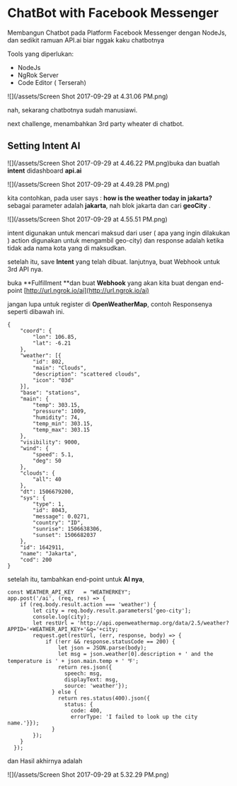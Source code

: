 # ChatBot with Facebook Messenger

Membangun Chatbot pada Platform Facebook Messenger dengan NodeJs, dan sedikit ramuan API.ai biar nggak kaku chatbotnya

Tools yang diperlukan:

* NodeJs
* NgRok Server
* Code Editor \( Terserah\)

![](/assets/Screen Shot 2017-09-29 at 4.31.06 PM.png)

nah, sekarang chatbotnya sudah manusiawi.

next challenge, menambahkan 3rd party wheater di chatbot.

## Setting Intent AI

![](/assets/Screen Shot 2017-09-29 at 4.46.22 PM.png)buka dan buatlah **intent** didashboard **api.ai**

![](/assets/Screen Shot 2017-09-29 at 4.49.28 PM.png)

kita contohkan, pada user says : **how is the weather today in jakarta?** sebagai parameter adalah **jakarta**, nah blok jakarta dan cari **geoCity** .

![](/assets/Screen Shot 2017-09-29 at 4.55.51 PM.png)

intent digunakan untuk mencari maksud dari user \( apa yang ingin dilakukan \) action digunakan untuk mengambil geo-city\) dan response adalah ketika tidak ada nama kota yang di maksudkan.

setelah itu, save **Intent** yang telah dibuat. lanjutnya, buat Webhook untuk 3rd API nya.

buka **Fulfillment **dan buat **Webhook** yang akan kita buat dengan end-point [http://url.ngrok.io/ai](http://url.ngrok.io/ai)

jangan lupa untuk register di **OpenWeatherMap**, contoh Responsenya seperti dibawah ini.

```
{
	"coord": {
		"lon": 106.85,
		"lat": -6.21
	},
	"weather": [{
		"id": 802,
		"main": "Clouds",
		"description": "scattered clouds",
		"icon": "03d"
	}],
	"base": "stations",
	"main": {
		"temp": 303.15,
		"pressure": 1009,
		"humidity": 74,
		"temp_min": 303.15,
		"temp_max": 303.15
	},
	"visibility": 9000,
	"wind": {
		"speed": 5.1,
		"deg": 50
	},
	"clouds": {
		"all": 40
	},
	"dt": 1506679200,
	"sys": {
		"type": 1,
		"id": 8043,
		"message": 0.0271,
		"country": "ID",
		"sunrise": 1506638306,
		"sunset": 1506682037
	},
	"id": 1642911,
	"name": "Jakarta",
	"cod": 200
}
```

setelah itu, tambahkan end-point untuk **AI nya**, 

```
const WEATHER_API_KEY   = "WEATHERKEY";
app.post('/ai', (req, res) => {
    if (req.body.result.action === 'weather') {
        let city = req.body.result.parameters['geo-city'];
        console.log(city);
        let restUrl = 'http://api.openweathermap.org/data/2.5/weather?APPID='+WEATHER_API_KEY+'&q='+city;
        request.get(restUrl, (err, response, body) => {
            if (!err && response.statusCode == 200) {
                let json = JSON.parse(body);
                let msg = json.weather[0].description + ' and the temperature is ' + json.main.temp + ' ℉';
                return res.json({
                  speech: msg,
                  displayText: msg,
                  source: 'weather'});
              } else {
                return res.status(400).json({
                  status: {
                    code: 400,
                    errorType: 'I failed to look up the city name.'}});
              }
        });
    }
  });
```

dan Hasil akhirnya adalah

![](/assets/Screen Shot 2017-09-29 at 5.32.29 PM.png)

